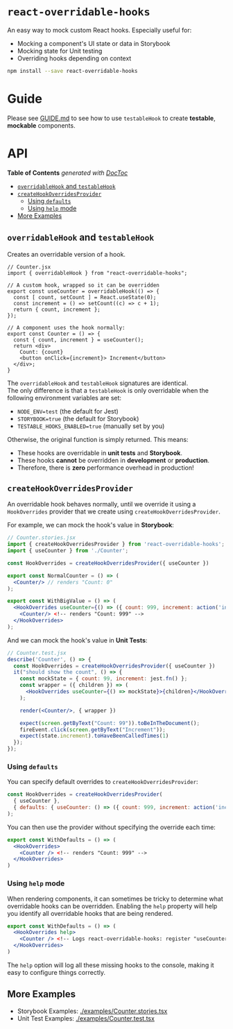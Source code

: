# `react-overridable-hooks`

An easy way to mock custom React hooks. Especially useful for:

- Mocking a component's UI state or data in Storybook
- Mocking state for Unit testing
- Overriding hooks depending on context

```sh
npm install --save react-overridable-hooks
```

# Guide

Please see [GUIDE.md](./GUIDE.md) to see how to use `testableHook` to create **testable**, **mockable** components.


# API

<!-- START doctoc generated TOC please keep comment here to allow auto update -->
<!-- DON'T EDIT THIS SECTION, INSTEAD RE-RUN doctoc TO UPDATE -->
**Table of Contents**  *generated with [DocToc](https://github.com/thlorenz/doctoc)*

- [`overridableHook` and `testableHook`](#overridablehook-and-testablehook)
- [`createHookOverridesProvider`](#createhookoverridesprovider)
  - [Using `defaults`](#using-defaults)
  - [Using `help` mode](#using-help-mode)
- [More Examples](#more-examples)

<!-- END doctoc generated TOC please keep comment here to allow auto update -->

## `overridableHook` and `testableHook`

Creates an overridable version of a hook.

```tsx
// Counter.jsx
import { overridableHook } from "react-overridable-hooks";

// A custom hook, wrapped so it can be overridden
export const useCounter = overridableHook(() => {
  const [ count, setCount ] = React.useState(0);
  const increment = () => setCount((c) => c + 1);
  return { count, increment };
});

// A component uses the hook normally:
export const Counter = () => {
  const { count, increment } = useCounter();
  return <div>
    Count: {count}
    <button onClick={increment}> Increment</button>
  </div>;
}
```

The `overridableHook` and `testableHook` signatures are identical.  
The only difference is that a `testableHook` is only overridable when the following environment variables are set:

- `NODE_ENV=test` (the default for Jest)
- `STORYBOOK=true` (the default for Storybook)
- `TESTABLE_HOOKS_ENABLED=true` (manually set by you)

Otherwise, the original function is simply returned.
This means:

- These hooks are overridable in **unit tests** and **Storybook**.
- These hooks **cannot** be overridden in **development** or **production**.
- Therefore, there is **zero** performance overhead in production!

## `createHookOverridesProvider`

An overridable hook behaves normally, until we override it using a `HookOverrides` provider that we create
using `createHookOverridesProvider`.

For example, we can mock the hook's value in **Storybook**:

```jsx
// Counter.stories.jsx
import { createHookOverridesProvider } from 'react-overridable-hooks';
import { useCounter } from './Counter';

const HookOverrides = createHookOverridesProvider({ useCounter })

export const NormalCounter = () => (
  <Counter/> // renders "Count: 0"
);

export const WithBigValue = () => (
  <HookOverrides useCounter={() => ({ count: 999, increment: action('increment') })}>
    <Counter/> <!-- renders "Count: 999" -->
  </HookOverrides>
);
```

And we can mock the hook's value in **Unit Tests**:

```jsx
// Counter.test.jsx
describe('Counter', () => {
  const HookOverrides = createHookOverridesProvider({ useCounter })
  it("should show the count", () => {
    const mockState = { count: 99, increment: jest.fn() };
    const wrapper = ({ children }) => (
      <HookOverrides useCounter={() => mockState}>{children}</HookOverrides>
    );

    render(<Counter/>, { wrapper })

    expect(screen.getByText("Count: 99")).toBeInTheDocument();
    fireEvent.click(screen.getByText("Increment"));
    expect(state.increment).toHaveBeenCalledTimes(1)
  });
});
```

### Using `defaults`
You can specify default overrides to `createHookOverridesProvider`:

```jsx
const HookOverrides = createHookOverridesProvider(
  { useCounter },
  { defaults: { useCounter: () => ({ count: 999, increment: action('increment')}) } }
);
```
You can then use the provider without specifying the override each time:
```jsx
export const WithDefaults = () => (
  <HookOverrides>
    <Counter /> <!-- renders "Count: 999" -->
  </HookOverrides>
)
```

### Using `help` mode

When rendering components, it can sometimes be tricky to determine what overridable hooks can be overridden.  Enabling the `help` property will help you identify all overridable hooks that are being rendered.

```jsx
export const WithDefaults = () => (
  <HookOverrides help>
    <Counter /> <!-- Logs react-overridable-hooks: register "useCounter" by adding it to createOverridesProvider({  }) -->
  </HookOverrides>
)
```

The `help` option will log all these missing hooks to the console, making it easy to configure things correctly.

## More Examples

- Storybook Examples: [./examples/Counter.stories.tsx](./examples/Counter.stories.tsx)
- Unit Test Examples: [./examples/Counter.test.tsx](./examples/Counter.test.tsx)
